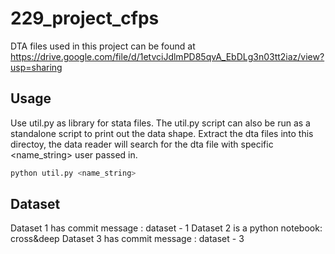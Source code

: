 # 229_project_cfps
DTA files used in this project can be found at https://drive.google.com/file/d/1etvciJdlmPD85qvA_EbDLg3n03tt2iaz/view?usp=sharing
## Usage
Use util.py as library for stata files.
The util.py script can also be run as a standalone script to print out the data shape. Extract the dta files into this directoy, the data reader will search for the dta file with specific <name_string> user passed in.
```bash
python util.py <name_string>
```

## Dataset
Dataset 1 has commit message : dataset - 1
Dataset 2 is a python notebook: cross&deep
Dataset 3 has commit message : dataset - 3
